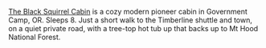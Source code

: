 [The Black Squirrel Cabin](http://www.mthoodrent.com/Unit/Details/112470) is a cozy modern pioneer cabin in Government Camp, OR. Sleeps 8. Just a short walk to the Timberline shuttle and town, on a quiet private road, with a tree-top hot tub up that backs up to Mt Hood National Forest.
